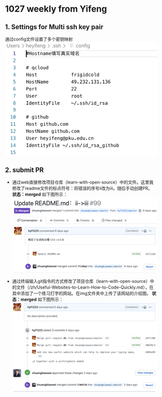 # 1027 weekly from Yifeng

## 1. Settings for Multi ssh key pair
通过config文件设置了多个密钥映射
![Setting](https://raw.githubusercontent.com/hyf1223/Rainbow-Rocket/master/doc/img/0103configforMultiSSH.png)

## 2. submit PR
* 通过web直接修改项目仓库（learn-with-open-source）中的文件。这里我修改了readme文件的标点符号：将错误的序号ii改为iii。随后手动创建PR。
  **状态：merged**
  如下图所示：
![pr1](https://raw.githubusercontent.com/hyf1223/Rainbow-Rocket/master/doc/img/0101homeworkpr.png)

* 通过终端输入git指令的方式修改了项目仓库（learn-with-open-source）中的文件（/zh/Useful-Websites-to-Learn-How-to-Code-Quickly.md），在其中添加了一个练习打字的网站。在img文件夹中上传了该网站的介绍图。
  **状态：merged**
  如下图所示：
![pr2](https://raw.githubusercontent.com/hyf1223/Rainbow-Rocket/master/doc/img/0102homeworkpr.png)

